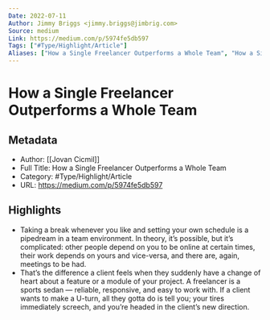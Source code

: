 ```yaml
---
Date: 2022-07-11
Author: Jimmy Briggs <jimmy.briggs@jimbrig.com>
Source: medium
Link: https://medium.com/p/5974fe5db597
Tags: ["#Type/Highlight/Article"]
Aliases: ["How a Single Freelancer Outperforms a Whole Team", "How a Single Freelancer Outperforms a Whole Team"]
---
```

# How a Single Freelancer Outperforms a Whole Team

## Metadata
- Author: [[Jovan Cicmil]]
- Full Title: How a Single Freelancer Outperforms a Whole Team
- Category: #Type/Highlight/Article
- URL: https://medium.com/p/5974fe5db597

## Highlights
- Taking a break whenever you like and setting your own schedule is a pipedream in a team environment. In theory, it’s possible, but it’s complicated: other people depend on you to be online at certain times, their work depends on yours and vice-versa, and there are, again, meetings to be had.
- That’s the difference a client feels when they suddenly have a change of heart about a feature or a module of your project. A freelancer is a sports sedan — reliable, responsive, and easy to work with. If a client wants to make a U-turn, all they gotta do is tell you; your tires immediately screech, and you’re headed in the client’s new direction.
